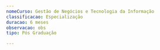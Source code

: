 ```yaml
---
nomeCurso: Gestão de Negócios e Tecnologia da Informação
classificacao: Especialização
duracao: 6 meses
observacao: obs
tipo: Pós Graduação

---
```


